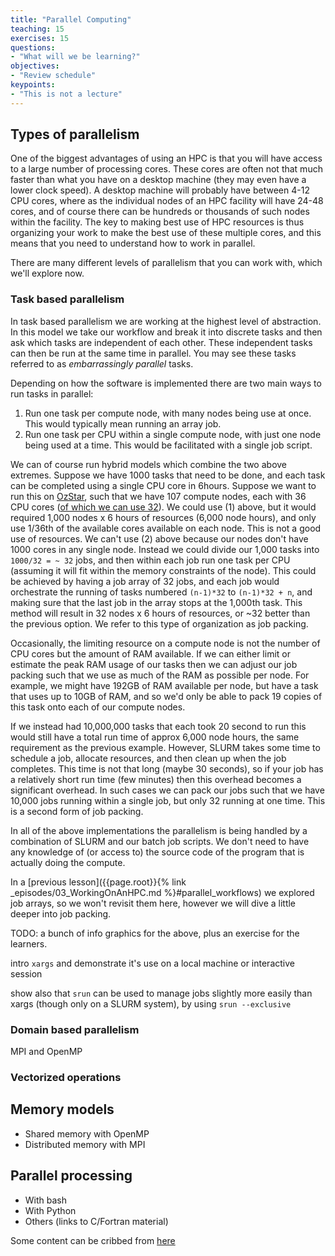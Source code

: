 ```yaml
---
title: "Parallel Computing"
teaching: 15
exercises: 15
questions:
- "What will we be learning?"
objectives:
- "Review schedule"
keypoints:
- "This is not a lecture"
---
```


## Types of parallelism	
One of the biggest advantages of using an HPC is that you will have access to a large number of processing cores.
These cores are often not that much faster than what you have on a desktop machine (they may even have a lower clock speed).
A desktop machine will probably have between 4-12 CPU cores, where as the individual nodes of an HPC facility will have 24-48 cores, and of course there can be hundreds or thousands of such nodes within the facility.
The key to making best use of HPC resources is thus organizing your work to make the best use of these multiple cores, and this means that you need to understand how to work in parallel.

There are many different levels of parallelism that you can work with, which we'll explore now.

### Task based parallelism
In task based parallelism we are working at the highest level of abstraction.
In this model we take our workflow and break it into discrete tasks and then ask which tasks are independent of each other.
These independent tasks can then be run at the same time in parallel.
You may see these tasks referred to as *embarrassingly parallel* tasks.

Depending on how the software is implemented there are two main ways to run tasks in parallel:
1. Run one task per compute node, with many nodes being use at once. This would typically mean running an array job.
2. Run one task per CPU within a single compute node, with just one node being used at a time. This would be facilitated with a single job script.

We can of course run hybrid models which combine the two above extremes.
Suppose we have 1000 tasks that need to be done, and each task can be completed using a single CPU core in 6hours.
Suppose we want to run this on [OzStar](https://supercomputing.swin.edu.au/ozstar/), such that we have 107 compute nodes, each with 36 CPU cores ([of which we can use 32](https://supercomputing.swin.edu.au/docs/2-ozstar/oz-slurm-create.html)).
We could use (1) above, but it would required 1,000 nodes x 6 hours of resources (6,000 node hours), and only use 1/36th of the available cores available on each node.
This is not a good use of resources.
We can't use (2) above because our nodes don't have 1000 cores in any single node.
Instead we could divide our 1,000 tasks into `1000/32 = ~ 32` jobs, and then within each job run one task per CPU (assuming it will fit within the memory constraints of the node).
This could be achieved by having a job array of 32 jobs, and each job would orchestrate the running of tasks numbered `(n-1)*32` to `(n-1)*32 + n`, and making sure that the last job in the array stops at the 1,000th task.
This method will result in 32 nodes x 6 hours of resources, or ~32 better than the previous option.
We refer to this type of organization as job packing.

Occasionally, the limiting resource on a compute node is not the number of CPU cores but the amount of RAM available.
If we can either limit or estimate the peak RAM usage of our tasks then we can adjust our job packing such that we use as much of the RAM as possible per node.
For example, we might have 192GB of RAM available per node, but have a task that uses up to 10GB of RAM, and so we'd only be able to pack 19 copies of this task onto each of our compute nodes.

If we instead had 10,000,000 tasks that each took 20 second to run this would still have a total run time of approx 6,000 node hours, the same requirement as the previous example.
However, SLURM takes some time to schedule a job, allocate resources, and then clean up when the job completes.
This time is not that long (maybe 30 seconds), so if your job has a relatively short run time (few minutes) then this overhead becomes a significant overhead.
In such cases we can pack our jobs such that we have 10,000 jobs running within a single job, but only 32 running at one time.
This is a second form of job packing.

In all of the above implementations the parallelism is being handled by a combination of SLURM and our batch job scripts.
We don't need to have any knowledge of (or access to) the source code of the program that is actually doing the compute.

In a [previous lesson]({{page.root}}{% link _episodes/03_WorkingOnAnHPC.md %}#parallel_workflows) we explored job arrays, so we won't revisit them here, however we will dive a little deeper into job packing.

TODO: a bunch of info graphics for the above, plus an exercise for the learners.

intro `xargs` and demonstrate it's use on a local machine or interactive session

show also that `srun` can be used to manage jobs slightly more easily than xargs (though only on a SLURM system), by using `srun --exclusive`

 
### Domain based parallelism

MPI and OpenMP

### Vectorized operations


## Memory models
- Shared memory with OpenMP
- Distributed memory with MPI

## Parallel processing
- With bash
- With Python
- Others (links to C/Fortran material)

Some content can be cribbed from [here](https://adacs.org.au/wp-content/uploads/2016/02/slurm.pdf)